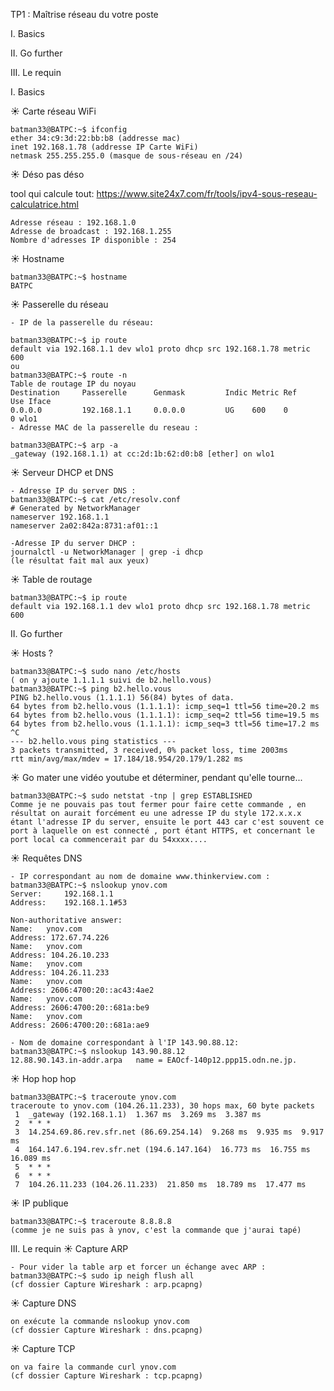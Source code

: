 TP1 : Maîtrise réseau du votre poste

I. Basics

II. Go further

III. Le requin

I. Basics

☀️ Carte réseau WiFi
```
batman33@BATPC:~$ ifconfig
ether 34:c9:3d:22:bb:b8 (addresse mac)
inet 192.168.1.78 (addresse IP Carte WiFi)
netmask 255.255.255.0 (masque de sous-réseau en /24)
```

☀️ Déso pas déso

tool qui calcule tout: https://www.site24x7.com/fr/tools/ipv4-sous-reseau-calculatrice.html
```
Adresse réseau : 192.168.1.0
Adresse de broadcast : 192.168.1.255
Nombre d'adresses IP disponible : 254
```
☀️ Hostname

```
batman33@BATPC:~$ hostname
BATPC
```
☀️ Passerelle du réseau
```
- IP de la passerelle du réseau:

batman33@BATPC:~$ ip route
default via 192.168.1.1 dev wlo1 proto dhcp src 192.168.1.78 metric 600 
ou 
batman33@BATPC:~$ route -n
Table de routage IP du noyau
Destination     Passerelle      Genmask         Indic Metric Ref    Use Iface
0.0.0.0         192.168.1.1     0.0.0.0         UG    600    0        0 wlo1
- Adresse MAC de la passerelle du reseau : 

batman33@BATPC:~$ arp -a
_gateway (192.168.1.1) at cc:2d:1b:62:d0:b8 [ether] on wlo1

```
☀️ Serveur DHCP et DNS

```
- Adresse IP du server DNS :
batman33@BATPC:~$ cat /etc/resolv.conf 
# Generated by NetworkManager
nameserver 192.168.1.1
nameserver 2a02:842a:8731:af01::1

-Adresse IP du server DHCP :
journalctl -u NetworkManager | grep -i dhcp
(le résultat fait mal aux yeux)

```

☀️ Table de routage

```
batman33@BATPC:~$ ip route
default via 192.168.1.1 dev wlo1 proto dhcp src 192.168.1.78 metric 600 

```

II. Go further

☀️ Hosts ?

```
batman33@BATPC:~$ sudo nano /etc/hosts
( on y ajoute 1.1.1.1 suivi de b2.hello.vous)
batman33@BATPC:~$ ping b2.hello.vous
PING b2.hello.vous (1.1.1.1) 56(84) bytes of data.
64 bytes from b2.hello.vous (1.1.1.1): icmp_seq=1 ttl=56 time=20.2 ms
64 bytes from b2.hello.vous (1.1.1.1): icmp_seq=2 ttl=56 time=19.5 ms
64 bytes from b2.hello.vous (1.1.1.1): icmp_seq=3 ttl=56 time=17.2 ms
^C
--- b2.hello.vous ping statistics ---
3 packets transmitted, 3 received, 0% packet loss, time 2003ms
rtt min/avg/max/mdev = 17.184/18.954/20.179/1.282 ms

```
☀️ Go mater une vidéo youtube et déterminer, pendant qu'elle tourne...
```
batman33@BATPC:~$ sudo netstat -tnp | grep ESTABLISHED
Comme je ne pouvais pas tout fermer pour faire cette commande , en résultat on aurait forcément eu une adresse IP du style 172.x.x.x étant l'adresse IP du server, ensuite le port 443 car c'est souvent ce port à laquelle on est connecté , port étant HTTPS, et concernant le port local ca commencerait par du 54xxxx....
```

☀️ Requêtes DNS
```
- IP correspondant au nom de domaine www.thinkerview.com :
batman33@BATPC:~$ nslookup ynov.com
Server:		192.168.1.1
Address:	192.168.1.1#53

Non-authoritative answer:
Name:	ynov.com
Address: 172.67.74.226
Name:	ynov.com
Address: 104.26.10.233
Name:	ynov.com
Address: 104.26.11.233
Name:	ynov.com
Address: 2606:4700:20::ac43:4ae2
Name:	ynov.com
Address: 2606:4700:20::681a:be9
Name:	ynov.com
Address: 2606:4700:20::681a:ae9

- Nom de domaine correspondant à l'IP 143.90.88.12: 
batman33@BATPC:~$ nslookup 143.90.88.12
12.88.90.143.in-addr.arpa	name = EAOcf-140p12.ppp15.odn.ne.jp.

```
☀️ Hop hop hop

```
batman33@BATPC:~$ traceroute ynov.com
traceroute to ynov.com (104.26.11.233), 30 hops max, 60 byte packets
 1  _gateway (192.168.1.1)  1.367 ms  3.269 ms  3.387 ms
 2  * * *
 3  14.254.69.86.rev.sfr.net (86.69.254.14)  9.268 ms  9.935 ms  9.917 ms
 4  164.147.6.194.rev.sfr.net (194.6.147.164)  16.773 ms  16.755 ms  16.089 ms
 5  * * *
 6  * * *
 7  104.26.11.233 (104.26.11.233)  21.850 ms  18.789 ms  17.477 ms

```
☀️ IP publique

```
batman33@BATPC:~$ traceroute 8.8.8.8
(comme je ne suis pas à ynov, c'est la commande que j'aurai tapé)
```

III. Le requin
☀️ Capture ARP
```
- Pour vider la table arp et forcer un échange avec ARP :
batman33@BATPC:~$ sudo ip neigh flush all
(cf dossier Capture Wireshark : arp.pcapng)
```

☀️ Capture DNS
```
on exécute la commande nslookup ynov.com
(cf dossier Capture Wireshark : dns.pcapng)
```
☀️ Capture TCP
```
on va faire la commande curl ynov.com
(cf dossier Capture Wireshark : tcp.pcapng)
```
